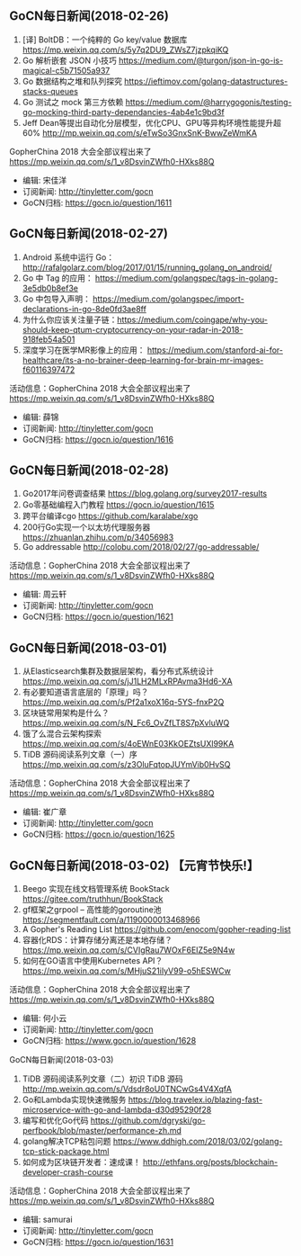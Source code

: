 ## GoCN每日新闻(2018-02-26)

1. [译] BoltDB：一个纯粹的 Go key/value 数据库 https://mp.weixin.qq.com/s/5y7q2DU9_ZWsZ7jzpkqiKQ
2. Go 解析嵌套 JSON 小技巧 https://medium.com/@turgon/json-in-go-is-magical-c5b71505a937
3. Go 数据结构之堆和队列探究 https://ieftimov.com/golang-datastructures-stacks-queues
4. Go 测试之 mock 第三方依赖 https://medium.com/@harrygogonis/testing-go-mocking-third-party-dependancies-4ab4e1c9bd3f
5. Jeff Dean等提出自动化分层模型，优化CPU、GPU等异构环境性能提升超60% http://mp.weixin.qq.com/s/eTwSo3GnxSnK-BwwZeWmKA

GopherChina 2018 大会全部议程出来了 https://mp.weixin.qq.com/s/1_v8DsvinZWfh0-HXks88Q

* 编辑: 宋佳洋
* 订阅新闻: http://tinyletter.com/gocn
* GoCN归档: https://gocn.io/question/1611

## GoCN每日新闻(2018-02-27)

1. Android 系统中运行 Go：http://rafalgolarz.com/blog/2017/01/15/running_golang_on_android/
2. Go 中 Tag 的应用： https://medium.com/golangspec/tags-in-golang-3e5db0b8ef3e
3. Go 中包导入声明：  https://medium.com/golangspec/import-declarations-in-go-8de0fd3ae8ff
4. 为什么你应该关注量子链：https://medium.com/coingape/why-you-should-keep-qtum-cryptocurrency-on-your-radar-in-2018-918feb54a501 
5. 深度学习在医学MR影像上的应用： https://medium.com/stanford-ai-for-healthcare/its-a-no-brainer-deep-learning-for-brain-mr-images-f60116397472

活动信息：GopherChina 2018 大会全部议程出来了 https://mp.weixin.qq.com/s/1_v8DsvinZWfh0-HXks88Q

* 编辑: 薛锦
* 订阅新闻: http://tinyletter.com/gocn
* GoCN归档:  https://gocn.io/question/1616

## GoCN每日新闻(2018-02-28)

1. Go2017年问卷调查结果 https://blog.golang.org/survey2017-results
2. Go零基础编程入门教程 https://gocn.io/question/1615
3. 跨平台编译cgo https://github.com/karalabe/xgo
4. 200行Go实现一个以太坊代理服务器 https://zhuanlan.zhihu.com/p/34056983
5. Go addressable http://colobu.com/2018/02/27/go-addressable/

活动信息：GopherChina 2018 大会全部议程出来了 https://mp.weixin.qq.com/s/1_v8DsvinZWfh0-HXks88Q

* 编辑: 周云轩
* 订阅新闻: http://tinyletter.com/gocn
* GoCN归档:  https://gocn.io/question/1621


## GoCN每日新闻(2018-03-01)

1. 从Elasticsearch集群及数据层架构，看分布式系统设计 https://mp.weixin.qq.com/s/jJ1LH2MLxRPAvma3Hd6-XA
2. 有必要知道语言底层的「原理」吗？ https://mp.weixin.qq.com/s/Pf2a1xoX16q-5YS-fnxP2Q 
3. 区块链常用架构是什么？ https://mp.weixin.qq.com/s/N_Fc6_OvZfLT8S7pXvluWQ 
4. 饿了么混合云架构探索 https://mp.weixin.qq.com/s/4oEWnE03KkOEZtsUXl99KA 
5. TiDB 源码阅读系列文章（一）序 https://mp.weixin.qq.com/s/z3OluFqtopJUYmVib0HvSQ
 

活动信息：GopherChina 2018 大会全部议程出来了 https://mp.weixin.qq.com/s/1_v8DsvinZWfh0-HXks88Q

* 编辑: 崔广章
* 订阅新闻: http://tinyletter.com/gocn
* GoCN归档:  https://gocn.io/question/1625


##  GoCN每日新闻(2018-03-02) 【元宵节快乐!】

1. Beego 实现在线文档管理系统 BookStack https://gitee.com/truthhun/BookStack
2. gf框架之grpool – 高性能的goroutine池 https://segmentfault.com/a/1190000013468966
3. A Gopher's Reading List https://github.com/enocom/gopher-reading-list
4. 容器化RDS：计算存储分离还是本地存储？https://mp.weixin.qq.com/s/CVIgRau7WOxF6EIZ5e9N4w
5. 如何在GO语言中使用Kubernetes API？https://mp.weixin.qq.com/s/MHjuS21iIyV99-o5hESWCw

活动信息：GopherChina 2018 大会全部议程出来了 https://mp.weixin.qq.com/s/1_v8DsvinZWfh0-HXks88Q

* 编辑: 何小云
* 订阅新闻: http://tinyletter.com/gocn
* GoCN归档: https://www.gocn.io/question/1628


GoCN每日新闻(2018-03-03)

1. TiDB 源码阅读系列文章（二）初识 TiDB 源码 http://mp.weixin.qq.com/s/Vdsdr8oU0TNCwGs4V4XqfA
2. Go和Lambda实现快速微服务 https://blog.travelex.io/blazing-fast-microservice-with-go-and-lambda-d30d95290f28
3. 编写和优化Go代码 https://github.com/dgryski/go-perfbook/blob/master/performance-zh.md
4. golang解决TCP粘包问题  https://www.ddhigh.com/2018/03/02/golang-tcp-stick-package.html
5. 如何成为区块链开发者：速成课！ http://ethfans.org/posts/blockchain-developer-crash-course

活动信息：GopherChina 2018 大会全部议程出来了 https://mp.weixin.qq.com/s/1_v8DsvinZWfh0-HXks88Q

* 编辑: samurai
* 订阅新闻: http://tinyletter.com/gocn
* GoCN归档: https://gocn.io/question/1631
